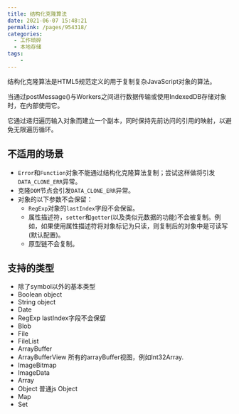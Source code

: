 ```yaml
---
title: 结构化克隆算法
date: 2021-06-07 15:48:21
permalink: /pages/954318/
categories:
  - 工作琐碎
  - 本地存储
tags:
    -
---
```

结构化克隆算法是HTML5规范定义的用于复制复杂JavaScript对象的算法。

当通过postMessage()与Workers之间进行数据传输或使用IndexedDB存储对象时，在内部使用它。

它通过递归遍历输入对象而建立一个副本，同时保持先前访问的引用的映射，以避免无限遍历循环。

## 不适用的场景
- `Error`和`Function`对象不能通过结构化克隆算法复制；尝试这样做将引发`DATA_CLONE_ERR`异常。
- 克隆`DOM`节点会引发`DATA_CLONE_ERR`异常。
- 对象的以下参数不会保留：
  - `RegExp`对象的`lastIndex`字段不会保留。
  - 属性描述符，`setter`和`getter`(以及类似元数据的功能)不会被复制。例如，如果使用属性描述符将对象标记为只读，则复制后的对象中是可读写(默认配置)。
  - 原型链不会复制。

## 支持的类型
- 除了symbol以外的基本类型
- Boolean object
- String object
- Date
- RegExp lastIndex字段不会保留
- Blob
- File
- FileList
- ArrayBuffer
- ArrayBufferView 所有的arrayBuffer视图，例如Int32Array.
- ImageBitmap
- ImageData
- Array
- Object 普通js Object
- Map
- Set